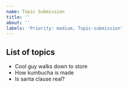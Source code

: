 ```yaml
---
name: Topic Submission
title: ''  
about: ''  
labels: 'Priority: medium, Topic-submission'
---
```


## List of topics
* Cool guy walks down to store
* How kumbucha is made
* Is santa clause real?
